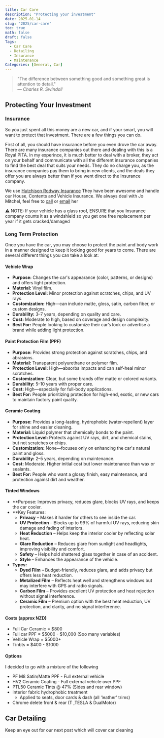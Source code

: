 ```yaml
---
title: Car Care
description: "Protecting your investment"
date: 2025-01-14
slug: "2025/car-care"
toc: true
math: false
draft: false
Tags:
  - Car Care
  - Detailing
  - Insurance
  - Maintenance
Categories: [General, Car]
---
```


> "The difference between something good and something great is attention to detail."  
> — *Charles R. Swindoll*

## Protecting Your Investment

### Insurance

So you just spent all this money are a new car, and if your smart, you will want to protect that investment.
There are a few things you can do.

First of all, you should have insurance before you even drove the car away.
There are many insurance companies out there and dealing with this is a Royal PITA.
In my experince, it is much better to deal with a broker, they act on your behalf and communicate with all the different insurance companies to find the best deal that suits your needs. They do no charge you, as the insurance companies pay them to bring in new clients, and the deals they offer you are always better than if you went direct to the Insurance company.

We use [Hutchison Rodway Insurance](https://hutchisonrodway.co.nz/)
They have been awesome and handle our House, Contents and Vehicle Insurance.
We always deal with Jo Mitchel, feel free to [call](tel:094772835) or [email](jo@hutchrod.co.nz) her

⚠️ NOTE: If your vehicle has a glass roof, ENSURE that you Insurance company counts it as a windshield so you get one free replacement per year if it gets cracked/damaged

### Long Term Protection

Once you have the car, you may choose to protect the paint and body work in a manner designed to keep it looking good for years to come.
There are several different things you can take a look at:

#### Vehicle Wrap

- **Purpose:** Changes the car's appearance (color, patterns, or designs) and offers light protection.
- **Material:** Vinyl film.
- **Protection Level:** Minor protection against scratches, chips, and UV rays.
- **Customization:** High—can include matte, gloss, satin, carbon fiber, or custom designs.
- **Durability:** 3–7 years, depending on quality and care.
- **Cost:** Moderate to high, based on coverage and design complexity.
- **Best For:** People looking to customize their car’s look or advertise a brand while adding light protection.

#### Paint Protection Film (PPF)

- **Purpose:** Provides strong protection against scratches, chips, and abrasions.
- **Material:** Transparent polyurethane or polymer film.
- **Protection Level:** High—absorbs impacts and can self-heal minor scratches.
- **Customization:** Clear, but some brands offer matte or colored variants.
- **Durability:** 5–10 years with proper care.
- **Cost:** High—especially for full-body applications.
- **Best For:** People prioritizing protection for high-end, exotic, or new cars to maintain factory paint quality.

#### Ceramic Coating

- **Purpose:** Provides a long-lasting, hydrophobic (water-repellent) layer for shine and easier cleaning.
- **Material:** Liquid polymer that chemically bonds to the paint.
- **Protection Level:** Protects against UV rays, dirt, and chemical stains, but not scratches or chips.
- **Customization:** None—focuses only on enhancing the car's natural paint and gloss.
- **Durability:** 2–5 years, depending on maintenance.
- **Cost:** Moderate. Higher initial cost but lower maintenance than wax or sealants.
- **Best For:** People who want a glossy finish, easy maintenance, and protection against dirt and weather.

#### Tinted Windows

- **Purpose: Improves privacy, reduces glare, blocks UV rays, and keeps the car cooler.
- **Key Features:
    - **Privacy** – Makes it harder for others to see inside the car.
    - **UV Protection** – Blocks up to 99% of harmful UV rays, reducing skin damage and fading of interiors.
    - **Heat Reduction** – Helps keep the interior cooler by reflecting solar heat.
    - **Glare Reduction** – Reduces glare from sunlight and headlights, improving visibility and comfort.
    - **Safety** – Helps hold shattered glass together in case of an accident.
    - **Style** – Enhances the appearance of the vehicle.
- **Types:**
    - **Dyed Film** – Budget-friendly, reduces glare, and adds privacy but offers less heat reduction.
    - **Metalized Film** – Reflects heat well and strengthens windows but may interfere with GPS and radio signals.
    - **Carbon Film** – Provides excellent UV protection and heat rejection without signal interference.
    - **Ceramic Film** – Premium option with the best heat reduction, UV protection, and clarity, and no signal interference.

#### Costs (approx NZD)

- Full Car Ceramic = $800
- Full car PPF = $5000 - $10,000 (Soo many variables)
- Vehicle Wrap = $5000+
- Tinbts = $400 - $1000

#### Options

I decided to go with a mixture of the following

- PF M8 Satin/Matte PPF - Full external vehicle
- HV2 Ceramic Coating - Full external vehicle over PPF
- PTL50 Ceramic Tints @ 47% (Sides and rear window)
- Interior fabric hydrophobic treatment
    - Applied to seats, door cards & dash (all ‘leather’ trims)
- Chrome delete front & rear (T ,TESLA & DualMotor)


## Car Detailing

Keep an eye out for our next post which will cover car cleaning


